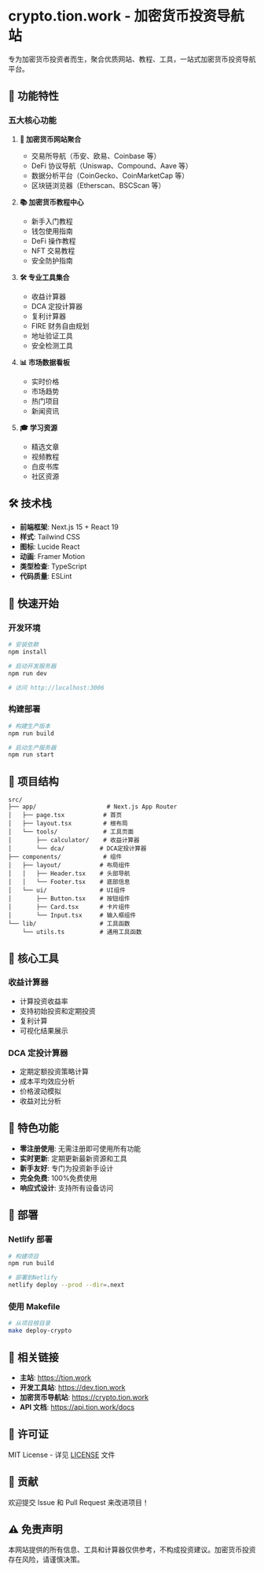 # crypto.tion.work - 加密货币投资导航站

专为加密货币投资者而生，聚合优质网站、教程、工具，一站式加密货币投资导航平台。

## 🚀 功能特性

### 五大核心功能

1. **🔗 加密货币网站聚合**

   - 交易所导航（币安、欧易、Coinbase 等）
   - DeFi 协议导航（Uniswap、Compound、Aave 等）
   - 数据分析平台（CoinGecko、CoinMarketCap 等）
   - 区块链浏览器（Etherscan、BSCScan 等）

2. **📚 加密货币教程中心**

   - 新手入门教程
   - 钱包使用指南
   - DeFi 操作教程
   - NFT 交易教程
   - 安全防护指南

3. **🛠️ 专业工具集合**

   - 收益计算器
   - DCA 定投计算器
   - 复利计算器
   - FIRE 财务自由规划
   - 地址验证工具
   - 安全检测工具

4. **📊 市场数据看板**

   - 实时价格
   - 市场趋势
   - 热门项目
   - 新闻资讯

5. **🎓 学习资源**
   - 精选文章
   - 视频教程
   - 白皮书库
   - 社区资源

## 🛠️ 技术栈

- **前端框架**: Next.js 15 + React 19
- **样式**: Tailwind CSS
- **图标**: Lucide React
- **动画**: Framer Motion
- **类型检查**: TypeScript
- **代码质量**: ESLint

## 🚀 快速开始

### 开发环境

```bash
# 安装依赖
npm install

# 启动开发服务器
npm run dev

# 访问 http://localhost:3006
```

### 构建部署

```bash
# 构建生产版本
npm run build

# 启动生产服务器
npm run start
```

## 📁 项目结构

```
src/
├── app/                    # Next.js App Router
│   ├── page.tsx           # 首页
│   ├── layout.tsx         # 根布局
│   └── tools/             # 工具页面
│       ├── calculator/    # 收益计算器
│       └── dca/          # DCA定投计算器
├── components/            # 组件
│   ├── layout/           # 布局组件
│   │   ├── Header.tsx    # 头部导航
│   │   └── Footer.tsx    # 底部信息
│   └── ui/               # UI组件
│       ├── Button.tsx    # 按钮组件
│       ├── Card.tsx      # 卡片组件
│       └── Input.tsx     # 输入框组件
└── lib/                  # 工具函数
    └── utils.ts          # 通用工具函数
```

## 🎯 核心工具

### 收益计算器

- 计算投资收益率
- 支持初始投资和定期投资
- 复利计算
- 可视化结果展示

### DCA 定投计算器

- 定期定额投资策略计算
- 成本平均效应分析
- 价格波动模拟
- 收益对比分析

## 🌟 特色功能

- **零注册使用**: 无需注册即可使用所有功能
- **实时更新**: 定期更新最新资源和工具
- **新手友好**: 专门为投资新手设计
- **完全免费**: 100%免费使用
- **响应式设计**: 支持所有设备访问

## 📱 部署

### Netlify 部署

```bash
# 构建项目
npm run build

# 部署到Netlify
netlify deploy --prod --dir=.next
```

### 使用 Makefile

```bash
# 从项目根目录
make deploy-crypto
```

## 🔗 相关链接

- **主站**: https://tion.work
- **开发工具站**: https://dev.tion.work
- **加密货币导航站**: https://crypto.tion.work
- **API 文档**: https://api.tion.work/docs

## 📄 许可证

MIT License - 详见 [LICENSE](../../LICENSE) 文件

## 🤝 贡献

欢迎提交 Issue 和 Pull Request 来改进项目！

## ⚠️ 免责声明

本网站提供的所有信息、工具和计算器仅供参考，不构成投资建议。加密货币投资存在风险，请谨慎决策。
